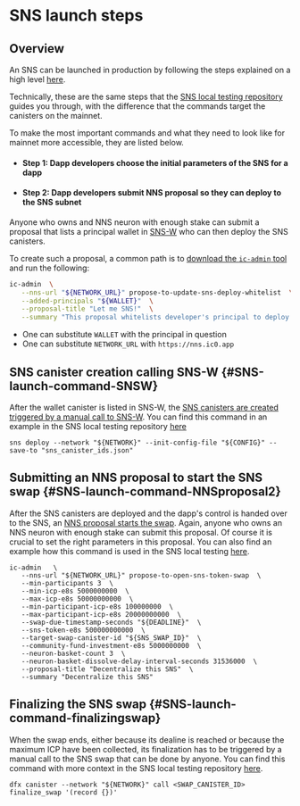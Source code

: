 # SNS launch steps

## Overview
An SNS can be launched in production by following the steps explained on a 
high level [here](../launching/launch-summary.md).

Technically, these are the same steps that the
[SNS local testing repository](../testing/local-testing.md) guides you through,
with the difference that the commands target the canisters on the mainnet.

To make the most important commands and what they need to look like for 
mainnet more accessible, they are listed below.

- #### Step 1: Dapp developers choose the initial parameters of the SNS for a dapp

- #### Step 2: Dapp developers submit NNS proposal so they can deploy to the SNS subnet

Anyone who owns and NNS neuron with enough stake can submit a proposal
that lists a principal wallet in [SNS-W](../introduction/sns-architecture.md#SNS-W) who can then deploy the SNS canisters.

To create such a proposal, a common path is to [download the `ic-admin` tool](../../../setup/ic-admin.md) and run the following:

```bash 
ic-admin  \
   --nns-url "${NETWORK_URL}" propose-to-update-sns-deploy-whitelist  \
   --added-principals "${WALLET}"  \
   --proposal-title "Let me SNS!"  \
   --summary "This proposal whitelists developer's principal to deploy SNS"
``` 

* One can substitute `WALLET` with the principal in question 
* One can substitute `NETWORK_URL` with `https://nns.ic0.app`

## SNS canister creation calling SNS-W {#SNS-launch-command-SNSW}
After the wallet canister is listed in SNS-W, 
the [SNS canisters are created triggered by a manual call to SNS-W](../launching/launch-steps.md/#SNS-launch-step-deployment).
You can find this command in an example in the SNS local testing repository [here](https://github.com/dfinity/sns-testing/blob/main/deploy_sns.sh#L33)
```
sns deploy --network "${NETWORK}" --init-config-file "${CONFIG}" --save-to "sns_canister_ids.json" 
```

## Submitting an NNS proposal to start the SNS swap {#SNS-launch-command-NNSproposal2}
After the SNS canisters are deployed and the dapp's control is handed over to
the SNS, an [NNS proposal starts the swap](../launching/launch-steps.md/#SNS-launch-step-startSwap). 
Again, anyone who owns an NNS neuron with enough stake can submit this proposal.
Of course it is crucial to set the right parameters in this proposal.
You can also find an example how this command is used in the SNS local testing
[here](https://github.com/dfinity/sns-testing/blob/main/open_sns_sale.sh#L11-L26).
```
ic-admin   \
   --nns-url "${NETWORK_URL}" propose-to-open-sns-token-swap  \
   --min-participants 3  \
   --min-icp-e8s 5000000000  \
   --max-icp-e8s 50000000000  \
   --min-participant-icp-e8s 100000000  \
   --max-participant-icp-e8s 20000000000  \
   --swap-due-timestamp-seconds "${DEADLINE}"  \
   --sns-token-e8s 500000000000  \
   --target-swap-canister-id "${SNS_SWAP_ID}"  \
   --community-fund-investment-e8s 5000000000  \
   --neuron-basket-count 3  \
   --neuron-basket-dissolve-delay-interval-seconds 31536000  \
   --proposal-title "Decentralize this SNS"  \
   --summary "Decentralize this SNS"
```


## Finalizing the SNS swap {#SNS-launch-command-finalizingswap}
When the swap ends, either because its dealine is reached or because the maximum
ICP have been collected, its finalization has to be triggered by a manual call
to the SNS swap that can be done by anyone.
You can find this command with more context in the SNS local testing repository
[here](https://github.com/dfinity/sns-testing/blob/main/finalize_sns_sale.sh#L8).

```
dfx canister --network "${NETWORK}" call <SWAP_CANISTER_ID> finalize_swap '(record {})'
```
